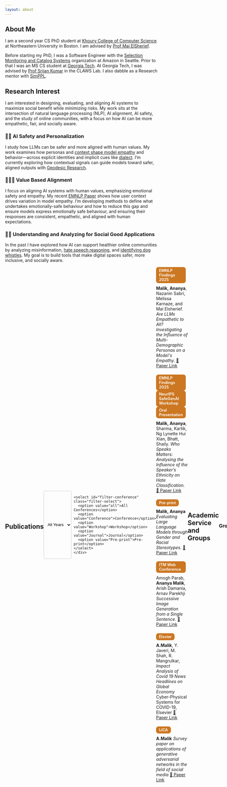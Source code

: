 ```yaml
---
layout: about
---
```


## About Me

I am a second year CS PhD student at [Khoury College of Computer Science](https://www.khoury.northeastern.edu/) at Northeastern University in Boston. I am advised by [Prof Mai ElSherief](https://www.maielsherief.com/).

Before starting my PhD, I was a Software Engineer with the [Selection Monitoring and Catalog Systems](https://www.amazon.jobs/content/en/teams/e-commerce-foundation/ascs) organization at Amazon in Seattle. Prior to that I was an MS CS student at [Georgia Tech](https://www.gatech.edu/). At Georgia Tech, I was advised by [Prof Srijan Kumar](https://faculty.cc.gatech.edu/~srijan/) in the CLAWS Lab. I also dabble as a Research mentor with [SimPPL](https://simppl.org/).

## Research Interest

I am interested in designing, evaluating, and aligning AI systems to maximize social benefit while minimizing risks. My work sits at the intersection of natural language processing (NLP), AI alignment, AI safety, and the study of online communities, with a focus on how AI can be more empathetic, fair, and socially aware.

### 🤖👤 AI Safety and Personalization

I study how LLMs can be safer and more aligned with human values. My work examines how personas and [context shape model empathy](https://arxiv.org/pdf/2510.10328) and behavior—across explicit identities and implicit cues like [dialect](https://arxiv.org/abs/2410.20490). I’m currently exploring how contextual signals can guide models toward safer, aligned outputs with [Geodesic Research](https://www.geodesicresearch.org/).

### 🤖🤝✨ Value Based Alignment

I focus on aligning AI systems with human values, emphasizing emotional safety and empathy. My recent [EMNLP Paper](https://arxiv.org/pdf/2510.10328) shows how user context drives variation in model empathy. I’m developing methods to define what undertakes emotionally-safe behaviour and how to reduce this gap and ensure models express emotionally safe behaviour, and ensuring their responses are consistent, empathetic, and aligned with human expectations.

### 🤝🌐 Understanding and Analyzing for Social Good Applications

In the past I have explored how AI can support healthier online communities by analyzing misinformation, [hate speech reasoning](https://ananyamalikk.substack.com/p/intent-to-hate), and [identifying dog whistles](https://drive.google.com/file/d/1hYIJjy92jo9VgBmfIY3AZTr-KUbr0dTa/view). My goal is to build tools that make digital spaces safer, more inclusive, and socially aware.

<div style="display: flex; justify-content: space-between; align-items: center; margin-bottom: 1em;">
  <h2>Publications</h2>
  <div style="display: flex; gap: 0.5em;">
    <select id="filter-year" class="filter-select">
      <option value="all">All Years</option>
      <option value="2025">2025</option>
      <option value="2024">2024</option>
      <option value="2023">2023</option>
      <option value="2021">2021</option>
      <option value="2020">2020</option>
    </select>

    <select id="filter-conference" class="filter-select">
      <option value="all">All Conferences</option>
      <option value="Conference">Conference</option>
      <option value="Workshop">Workshop</option>
      <option value="Journal">Journal</option>
      <option value="Pre-print">Pre-print</option>
    </select>
    </div>
</div>

<div class="publications">

<div class="publication" data-year="2025" data-conference="Conference">
  <div class="pub-header">
    <span class="tag conf-tag">EMNLP Findings 2025</span>
  </div>
  <p><strong>Malik, Ananya</strong>, Nazanin Sabri, Melissa Karnaze, and Mai Elsherief.  
  <em>Are LLMs Empathetic to All? Investigating the Influence of Multi-Demographic Personas on a Model's Empathy.</em>  
  <a href="https://arxiv.org/pdf/2510.10328" target="_blank">📄 Paper Link</a></p>
</div>

<div class="publication" data-year="2025, 2024" data-conference="Conference,Workshop">
  <div class="pub-header">
    <span class="tag conf-tag">EMNLP Findings 2025</span>
    <span class="tag conf-tag">NeurIPS SafeGenAI Workshop</span>
    <span class="tag conf-tag">Oral Presentation</span>
  </div>
  <p><strong>Malik, Ananya</strong>, Sharma, Kartik, Ng Lynette Hui Xian, Bhatt, Shaily.  
  <em>Who Speaks Matters: Analysing the Influence of the Speaker’s Ethnicity on Hate Classification.</em>
    <a href="https://arxiv.org/pdf/2410.20490" target="_blank">📄 Paper Link</a></p>
</div>

<div class="publication" data-year="2023" data-conference="Pre-print">
  <div class="pub-header">
    <span class="tag conf-tag">Pre-print</span>
  </div>
  <p><strong>Malik, Ananya</strong>
  <em>Evaluating Large Language Models through Gender and Racial Stereotypes.</em>  
  <a href="https://arxiv.org/pdf/2311.14788" target="_blank">📄 Paper Link</a></p>
</div>

<div class="publication" data-year="2021" data-conference="Conference">
  <div class="pub-header">
    <span class="tag conf-tag">ITM Web Conference</span>
  </div>
  <p>Amogh Parab, <strong>Ananya Malik</strong>, Arish Damania, Arnav Parekhji
  <em>Successive Image Generation from a Single Sentence.</em>  
  <a href="https://www.itm-conferences.org/articles/itmconf/abs/2021/05/itmconf_icacc2021_03017/itmconf_icacc2021_03017.html" target="_blank">📄 Paper Link</a></p>
</div>

<div class="publication" data-year="2022" data-conference="Journal">
  <div class="pub-header">
    <span class="tag conf-tag">Elsvier</span>
  </div>
  <p> <strong>A.Malik</strong>, Y. Javeri, M. Shah, R. Mangrulkar,
  <em>Impact Analysis of Covid 19 News Headlines on Global Economy</em>  Cyber-Physical Systems for COVID-19, Elsevier
  <a href="https://www.sciencedirect.com/science/article/abs/pii/B9780128245576000017" target="_blank">📄 Paper Link</a></p>
</div>

<div class="publication" data-year="2020" data-conference="Journal">
  <div class="pub-header">
    <span class="tag conf-tag">IJCA</span>
  </div>
  <p> <strong>A.Malik</strong>
  <em>Survey paper on applications of generative adversarial networks in the field of social media</em>
  <a href="https://d1wqtxts1xzle7.cloudfront.net/93533194/ijca2020920728-libre.pdf?1667396719=&response-content-disposition=inline%3B+filename%3DSurvey_Paper_on_Applications_of_Generati.pdf&Expires=1761336773&Signature=d8gBTOn2lFQ-lqYMGkjpm-eOjpVm7QSwUO-vs4nBbyB4A9oo8QVBXVolbZIN1QvXjEcFJAPhIRhOCuPikRVlxXcYK-wu3bDU0Mhqpl9azfW1S6QCmHuqpzDLsmRSqlWDNDcG8xRF9qztIO1jxBDBA6NNammBgKTcUF4bqFnPCrMCitFpvKOhn5sLgmxh~Ncyb-m-3b1shgQqVOUjIXdz3C5gev-yiT~EvLguncquDKTn4FYF3N2Ma7FS5ubLpH3JuerIs~xtkV5cLByUXtTnGYC0QJ8o1PZGRSoe7aRjI~xzNXvDZicpOdI4j0rYjhZjKGdE~FqvsX5k6UzvY6VCAw__&Key-Pair-Id=APKAJLOHF5GGSLRBV4ZA" target="_blank">📄 Paper Link</a></p>
</div>

</div>

<style>
.filter-container {
  background: transparent;      /* remove light background */
  border: none;                 /* remove border */
  padding: 0;                   /* remove extra padding */
  border-radius: 0;             /* no rounded corners */
  margin-bottom: 1rem;          /* keep spacing below */
  box-shadow: none;             /* remove shadow */
  display: flex;
  justify-content: flex-end;    /* align filters right */
  gap: 0.5rem;                  /* small spacing between dropdowns */
  align-items: center;          /* vertically center with heading if needed */
}

.filter-container h3 {
  font-weight: 600;
  margin: 0;                    /* remove extra bottom margin */
  margin-right: auto;           /* push dropdowns to the right */
}

.filter-select {
  padding: 0.25rem 0.5rem;      /* smaller, compact dropdowns */
  border: 1px solid #ccc;       /* subtle border only */
  border-radius: 4px;           /* small rounded corners */
  background: transparent;       /* matches page background */
  font-size: 0.85rem;            /* smaller font for compact look */
  cursor: pointer;
  transition: all 0.2s ease;
}

.filter-select:hover {
  border-color: #007bff;        /* subtle hover effect */
  box-shadow: none;              /* remove shadow */
}

/* --- Publications --- */
.publications {
  display: flex;
  flex-direction: column;
  gap: 1.25rem;
}
.publication {
  background-color: transparent; 
  border: none;
  box-shadow: none;
  padding: 0;
  margin-bottom: 0.05em;
}

.publication:hover {
  transform: translateY(-3px);
  box-shadow: 0 4px 10px rgba(0,0,0,0.05);
}
.pub-header {
  margin-bottom: 0.5rem;
}
.tag {
  display: inline-block;
  padding: 0.25rem 0.6rem;
  margin-right: 0.4rem;
  border-radius: 8px;
  font-size: 0.8rem;
  font-weight: 600;
  color: #fff;
}
.year-tag {
  background-color: #6c757d; /* grayish */
}

.conf-tag {
  background-color: #CC7722;
}

.publication p {
  margin: 0;
}

/* --- Responsive --- */
@media (max-width: 600px) {
  .filter-buttons {
    flex-direction: column;
  }
}
</style>

<script>
const yearFilter = document.getElementById('filter-year');
const confFilter = document.getElementById('filter-conference');
const pubs = document.querySelectorAll('.publication');

function applyFilters() {
  const selectedYear = yearFilter.value;
  const selectedConf = confFilter.value;

  pubs.forEach(pub => {
    const matchYear = (selectedYear === 'all' || pub.dataset.year === selectedYear);
    const confs = pub.dataset.conference.split(',').map(s => s.trim());
    const matchConf = (selectedConf === 'all' || confs.includes(selectedConf));

    pub.style.display = (matchYear && matchConf) ? 'block' : 'none';
  });
}

yearFilter.addEventListener('change', applyFilters);
confFilter.addEventListener('change', applyFilters);
</script>


## Academic Service and Groups

### Groups 

- [CSG (Computation for Social Good) Lab @ NEU](https://www.maielsherief.com/)
- [Geodesic Research](https://www.geodesicresearch.org/)
- [MAIA](https://aialignment.mit.edu/)
- [SimPPL](https://simppl.org/)
- [CLAWS](https://faculty.cc.gatech.edu/~srijan/)

### Teaching

- TA for [CS 5200: Database Management Systems](https://www.khoury.northeastern.edu/people/martin-schedlbauer/)
-  TA for [CS 4100: Foundations of AI (Spring 2025)](https://www.khoury.northeastern.edu/home/camato/4100summaryS25.html) with Prof Chris Amato

- TA for CS 3600: Intro to AI, with Prof James Rehg (Spring 2022) and Prof Mark Reidl (Fall 2022)

### Talks

- [Slides](https://www.canva.com/design/DAGjgwNOPBE/Z09A59smG8vXAGvgaW7PFA/view?utm_content=DAGjgwNOPBE&utm_campaign=designshare&utm_medium=link2&utm_source=uniquelinks&utlId=h7faf8a8774) of my lecture on Advanced Topics in AI

- Presentation and Slides at SafeGenAI workship at NeurIPS on [Who Speaks Matters: Analysing the Influence of the Speaker’s Ethnicity on Hate Classification](https://neurips.cc/virtual/2024/workshop/84705#wse-detail-109375)